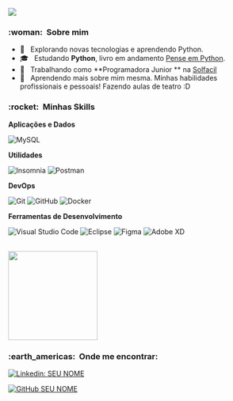 
![](https://komarev.com/ghpvc/?username=VanessaSwerts&color=006bed)

<h3> :woman: &nbsp;Sobre mim </h3>

- 🤔 &nbsp; Explorando novas tecnologias e aprendendo Python.
- 🎓 &nbsp; Estudando **Python**,  livro em andamento <a href="https://www.amazon.com.br/dp/8575225081?psc=1&ref=ppx_yo2ov_dt_b_product_details">Pense em Python</a>.
- 💼 &nbsp; Trabalhando como **Programadora Junior ** na <a href="https://landing.solfacil.com.br/?utm_term=solfacil&utm_campaign=GSN+I+ongoing+I+branding+terms+I+pr%C3%A9-cadastro+I+2022-03-08&utm_source=adwords&utm_medium=ppc&hsa_acc=7781203441&hsa_cam=16504738521&hsa_grp=138064801670&hsa_ad=586581498872&hsa_src=g&hsa_tgt=kwd-430623676300&hsa_kw=solfacil&hsa_mt=b&hsa_net=adwords&hsa_ver=3&gclid=CjwKCAjw9J2iBhBPEiwAErwpeZYzWcUPb8u8nzl2GQTQXQp59r5TmtaxpXjBBKLYX8iwQ6MhicqtIBoCqAkQAvD_BwE">Solfacil</a>
- 🌱 &nbsp; Aprendendo mais sobre mim mesma. Minhas habilidades profissionais e pessoais! Fazendo aulas de teatro :D

<h3> :rocket: &nbsp;Minhas Skills </h3>

**Aplicações e Dados**

 
  ![MySQL](https://img.shields.io/badge/-MySQL-333333?style=flat&logo=mysql)

**Utilidades**

  ![Insomnia](https://img.shields.io/badge/-Insomnia-333333?style=flat&logo=insomnia)
  ![Postman](https://img.shields.io/badge/-Postman-333333?style=flat&logo=postman)

**DevOps**

  ![Git](https://img.shields.io/badge/-Git-333333?style=flat&logo=git)
  ![GitHub](https://img.shields.io/badge/-GitHub-333333?style=flat&logo=github)
  ![Docker](https://img.shields.io/badge/-Docker-333333?style=flat&logo=docker)


**Ferramentas de Desenvolvimento**

  ![Visual Studio Code](https://img.shields.io/badge/-Visual%20Studio%20Code-333333?style=flat&logo=visual-studio-code&logoColor=007ACC)
  ![Eclipse](https://img.shields.io/badge/-Eclipse-333333?style=flat&logo=eclipse-ide&logoColor=2C2255)
  ![Figma](https://img.shields.io/badge/-Figma-333333?style=flat&logo=figma&logoColor=007ACC)
  ![Adobe XD](https://img.shields.io/badge/-Adobe%20XD-333333?style=flat&logo=adobe-xd&logoColor=007ACC)

<br/>

<a href="https://github.com/VanessaSwerts">
  <img height="180em" src="https://github-readme-stats.vercel.app/api?username=VanessaSwerts&theme=dracula&show_icons=true" />
</a>

<br/>

<h3> :earth_americas: &nbsp;Onde me encontrar: </h3> 

[![Linkedin: SEU NOME](https://img.shields.io/badge/-USERNAME-blue?style=flat-square&logo=Linkedin&logoColor=white&link=LINK-DO-SEU-LINKEDIN)](LINK-DO-SEU-LINKEDIN)

[![GitHub SEU NOME]( https://img.shields.io/github/followers/VanessaSwerts?label=follow&style=social)](https://github.com/luajesus)
